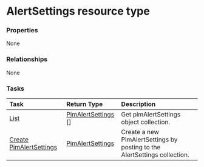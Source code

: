 # AlertSettings resource type



### Properties
None

### Relationships
None


### Tasks

| Task		   | Return Type	|Description|
|:---------------|:--------|:----------|
|[List](../api/pimalertsettings_list.md) | [PimAlertSettings](pimalertsettings.md) [] |Get pimAlertSettings object collection. |
|[Create PimAlertSettings](../api/pimalertsettings_post_alertsettings.md) |[PimAlertSettings](pimalertsettings.md)| Create a new PimAlertSettings by posting to the AlertSettings collection.|

<!-- uuid: 70b9ce72-e66a-4e37-9382-2bb6743b6082
2015-10-16 21:10:40 UTC -->
<!-- {
  "type": "#page.annotation",
  "description": "AlertSettings resource",
  "keywords": "",
  "section": "documentation",
  "tocPath": ""
}-->